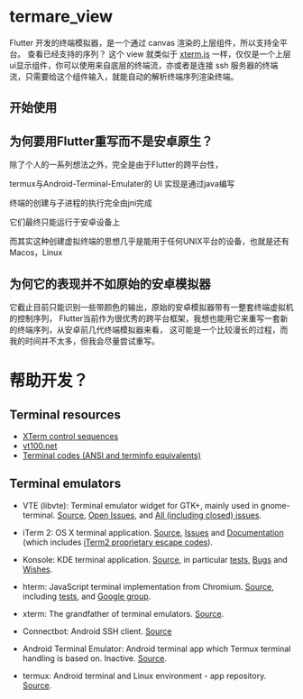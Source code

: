 # termare_view
Flutter 开发的终端模拟器，是一个通过 canvas 渲染的上层组件，所以支持全平台。
查看已经支持的序列？
这个 view 就类似于 [xterm.js](https://github.com/xtermjs/xterm.js) 一样，仅仅是一个上层ui显示组件，你可以使用来自底层的终端流，亦或者是连接 ssh 服务器的终端流，只需要给这个组件输入，就能自动的解析终端序列渲染终端。
## 开始使用

## 为何要用Flutter重写而不是安卓原生？

除了个人的一系列想法之外，完全是由于Flutter的跨平台性，

termux与Android-Terminal-Emulater的 UI 实现是通过java编写

终端的创建与子进程的执行完全由jni完成

它们最终只能运行于安卓设备上

而其实这种创建虚拟终端的思想几乎是能用于任何UNIX平台的设备，也就是还有Macos，Linux

## 为何它的表现并不如原始的安卓模拟器

它截止目前只能识别一些带颜色的输出，原始的安卓模拟器带有一整套终端虚拟机的控制序列，
Flutter当前作为很优秀的跨平台框架，我想也能用它来重写一套新的终端序列，从安卓前几代终端模拟器来看，
这可能是一个比较漫长的过程，而我的时间并不太多，但我会尽量尝试重写。


# 帮助开发？

## Terminal resources

- [XTerm control sequences](http://invisible-island.net/xterm/ctlseqs/ctlseqs.html)
- [vt100.net](http://vt100.net/)
- [Terminal codes (ANSI and terminfo equivalents)](http://wiki.bash-hackers.org/scripting/terminalcodes)

## Terminal emulators

- VTE (libvte): Terminal emulator widget for GTK+, mainly used in gnome-terminal.
  [Source](https://github.com/GNOME/vte), [Open Issues](https://bugzilla.gnome.org/buglist.cgi?quicksearch=product%3A%22vte%22+),
  and [All (including closed) issues](https://bugzilla.gnome.org/buglist.cgi?bug_status=RESOLVED&bug_status=VERIFIED&chfield=resolution&chfieldfrom=-2000d&chfieldvalue=FIXED&product=vte&resolution=FIXED).

- iTerm 2: OS X terminal application. [Source](https://github.com/gnachman/iTerm2),
  [Issues](https://gitlab.com/gnachman/iterm2/issues) and [Documentation](http://www.iterm2.com/documentation.html)
  (which includes [iTerm2 proprietary escape codes](http://www.iterm2.com/documentation-escape-codes.html)).

- Konsole: KDE terminal application. [Source](https://projects.kde.org/projects/kde/applications/konsole/repository),
  in particular [tests](https://projects.kde.org/projects/kde/applications/konsole/repository/revisions/master/show/tests),
  [Bugs](https://bugs.kde.org/buglist.cgi?bug_severity=critical&bug_severity=grave&bug_severity=major&bug_severity=crash&bug_severity=normal&bug_severity=minor&bug_status=UNCONFIRMED&bug_status=NEW&bug_status=ASSIGNED&bug_status=REOPENED&product=konsole)
  and [Wishes](https://bugs.kde.org/buglist.cgi?bug_severity=wishlist&bug_status=UNCONFIRMED&bug_status=NEW&bug_status=ASSIGNED&bug_status=REOPENED&product=konsole).

- hterm: JavaScript terminal implementation from Chromium. [Source](https://github.com/chromium/hterm),
  including [tests](https://github.com/chromium/hterm/blob/master/js/hterm_vt_tests.js),
  and [Google group](https://groups.google.com/a/chromium.org/forum/#!forum/chromium-hterm).

- xterm: The grandfather of terminal emulators.
  [Source](http://invisible-island.net/datafiles/release/xterm.tar.gz).

- Connectbot: Android SSH client. [Source](https://github.com/connectbot/connectbot)

- Android Terminal Emulator: Android terminal app which Termux terminal handling
  is based on. Inactive. [Source](https://github.com/jackpal/Android-Terminal-Emulator).

- termux: Android terminal and Linux environment - app repository.
 [Source](https://github.com/termux/termux-app).
